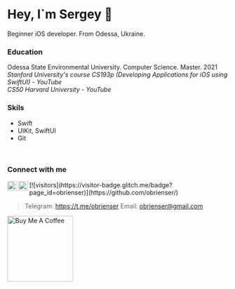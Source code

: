 # Hey, I`m Sergey 👋
Beginner iOS developer. From Odessa, Ukraine.
<br>

### Education
Odessa State Environmental University. Computer Science. Master. 2021<br>
*Stanford University's course CS193p (Developing Applications for iOS using SwiftUI) - YouTube*<br>
*CS50 Harvard University - YouTube*<br>

### Skils
* Swift<br>
* UIKit, SwiftUI<br>
* Git<br>
<br>

### Connect with me
<a href="https://twitter.com/ser_maslennikov/" target="_blank">
  <img align="left" alt="Abhishek Naidu | Twitter" width="22px" src="https://raw.githubusercontent.com/peterthehan/peterthehan/master/assets/twitter.svg" />
</a>
<a href="https://linkedin.com/in/obrienser/" target="_blank">
  <img align="left" alt="Abhishek's LinkedIN" width="22px" src="https://raw.githubusercontent.com/peterthehan/peterthehan/master/assets/linkedin.svg" />
</a>
[![visitors](https://visitor-badge.glitch.me/badge?page_id=obrienser)](https://github.com/obrienser/)

> Telegram: https://t.me/obrienser
> Email: obrienser@gmail.com

<a href="https://www.buymeacoffee.com/obrienser/" target="_blank"><img src="https://cdn.buymeacoffee.com/buttons/v2/default-red.png" alt="Buy Me A Coffee" width="150" ></a>
